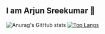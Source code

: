## I am Arjun Sreekumar 👋
![Anurag's GitHub stats](https://github-readme-stats.vercel.app/api?username=ArjuntheSreekumar&theme=dark&show_icons=true)
[![Top Langs](https://github-readme-stats.vercel.app/api/top-langs/?username=ArjuntheSreekumar)](https://github.com/ArjuntheSreekumar/github-readme-stats)
